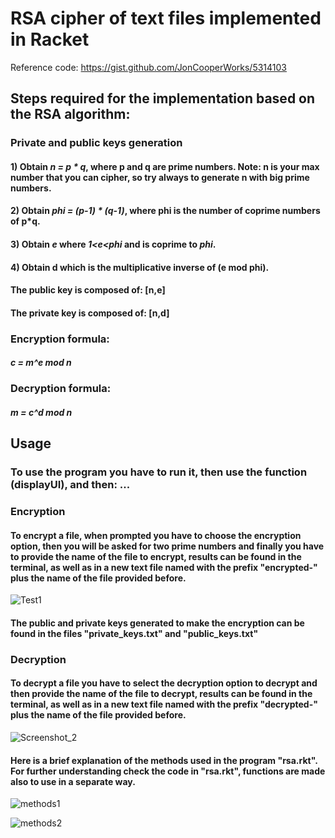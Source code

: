 # RSA cipher of text files implemented in Racket

Reference code: https://gist.github.com/JonCooperWorks/5314103

## Steps required for the implementation based on the RSA algorithm:

### Private and public keys generation

#### 1) Obtain *n = p * q*, where p and q are prime numbers. Note: n is your max number that you can cipher, so try always to generate n with big prime numbers.
#### 2) Obtain *phi = (p-1) * (q-1)*, where phi is the number of coprime numbers of p*q. 
#### 3) Obtain *e* where *1<e<phi* and is coprime to *phi*.
#### 4) Obtain d which is the multiplicative inverse of (e mod phi).

#### The public key is composed of: [n,e] 
#### The private key is composed of: [n,d]

### Encryption formula: 
#### *c = m^e mod n*

### Decryption formula: 
#### *m = c^d mod n*

## Usage
### To use the program you have to run it, then use the function (displayUI), and then: ...

### Encryption
#### To encrypt a file, when prompted you have to choose the encryption option, then you will be asked for two prime numbers and finally you have to provide the name of the file to encrypt, results can be found in the terminal, as well as in a new text file named with the prefix "encrypted-" plus the name of the file provided before.

![Test1](https://user-images.githubusercontent.com/22597425/84837609-26755880-affe-11ea-81a2-c74cae83bd79.png)

#### The public and private keys generated to make the encryption can be found in the files "private_keys.txt" and "public_keys.txt"

### Decryption
#### To decrypt a file you have to select the decryption option to decrypt and then provide the name of the file to decrypt, results can be found in the terminal, as well as in a new text file named with the prefix "decrypted-" plus the name of the file provided before.

![Screenshot_2](https://user-images.githubusercontent.com/22597425/84837995-fa0e0c00-affe-11ea-9cc9-1899bcb1007d.png)

#### Here is a brief explanation of the methods used in the program "rsa.rkt". For further understanding check the code in "rsa.rkt", functions are made also to use in a separate way.

![methods1](https://user-images.githubusercontent.com/22597425/84838784-eb285900-b000-11ea-8b14-3160c083ddfc.png)

![methods2](https://user-images.githubusercontent.com/22597425/84838802-fda29280-b000-11ea-94d6-5855a3ec4c67.png)
